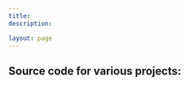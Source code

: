 ```yaml
---
title:
description:

layout: page
---
```


Source code for various projects:
---------------------------------